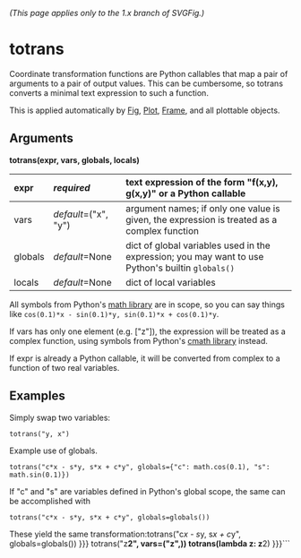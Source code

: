 _(This page applies only to the 1.x branch of SVGFig.)_

# totrans #

Coordinate transformation functions are Python callables that map a
pair of arguments to a pair of output values.  This can be cumbersome,
so totrans converts a minimal text expression to such a function.

This is applied automatically by [Fig](ClassFig.md), [Plot](ClassPlot.md),
[Frame](ClassFrame.md), and all plottable objects.

## Arguments ##

**totrans(expr, vars, globals, locals)**

| expr | _**required**_ | text expression of the form "f(x,y), g(x,y)" or a Python callable |
|:-----|:---------------|:------------------------------------------------------------------|
| vars | _default_=("x", "y") | argument names; if only one value is given, the expression is treated as a complex function |
| globals | _default_=None | dict of global variables used in the expression; you may want to use Python's builtin `globals()` |
| locals | _default_=None | dict of local variables |

All symbols from Python's [math library](http://docs.python.org/lib/module-math.html)
are in scope, so you can say things like `cos(0.1)*x - sin(0.1)*y, sin(0.1)*x + cos(0.1)*y`.

If vars has only one element (e.g. ["z"]), the expression will be
treated as a complex function, using symbols from Python's
[cmath library](http://docs.python.org/lib/module-cmath.html) instead.

If expr is already a Python callable, it will be converted from
complex to a function of two real variables.

## Examples ##

Simply swap two variables:
```
totrans("y, x")
```

Example use of globals.
```
totrans("c*x - s*y, s*x + c*y", globals={"c": math.cos(0.1), "s": math.sin(0.1)})
```
If "c" and "s" are variables defined in Python's global scope, the same can be accomplished with
```
totrans("c*x - s*y, s*x + c*y", globals=globals())
```

These yield the same transformation:totrans("c*x - s*y, s*x + c*y", globals=globals())
}}}
totrans("z**2", vars=("z",))
totrans(lambda z: z**2)
}}}```